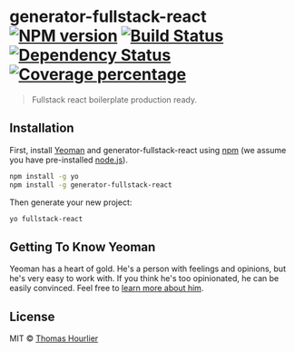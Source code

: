 # generator-fullstack-react [![NPM version][npm-image]][npm-url] [![Build Status][travis-image]][travis-url] [![Dependency Status][daviddm-image]][daviddm-url] [![Coverage percentage][coveralls-image]][coveralls-url]
> Fullstack react boilerplate production ready.

## Installation

First, install [Yeoman](http://yeoman.io) and generator-fullstack-react using [npm](https://www.npmjs.com/) (we assume you have pre-installed [node.js](https://nodejs.org/)).

```bash
npm install -g yo
npm install -g generator-fullstack-react
```

Then generate your new project:

```bash
yo fullstack-react
```

## Getting To Know Yeoman

Yeoman has a heart of gold. He&#39;s a person with feelings and opinions, but he&#39;s very easy to work with. If you think he&#39;s too opinionated, he can be easily convinced. Feel free to [learn more about him](http://yeoman.io/).

## License

MIT © [Thomas Hourlier](https://github.com/hourliert)


[npm-image]: https://badge.fury.io/js/generator-fullstack-react.svg
[npm-url]: https://npmjs.org/package/generator-fullstack-react
[travis-image]: https://travis-ci.org/hourliert/generator-fullstack-react.svg?branch=master
[travis-url]: https://travis-ci.org/hourliert/generator-fullstack-react
[daviddm-image]: https://david-dm.org/hourliert/generator-fullstack-react.svg?theme=shields.io
[daviddm-url]: https://david-dm.org/hourliert/generator-fullstack-react
[coveralls-image]: https://coveralls.io/repos/hourliert/generator-fullstack-react/badge.svg
[coveralls-url]: https://coveralls.io/r/hourliert/generator-fullstack-react

